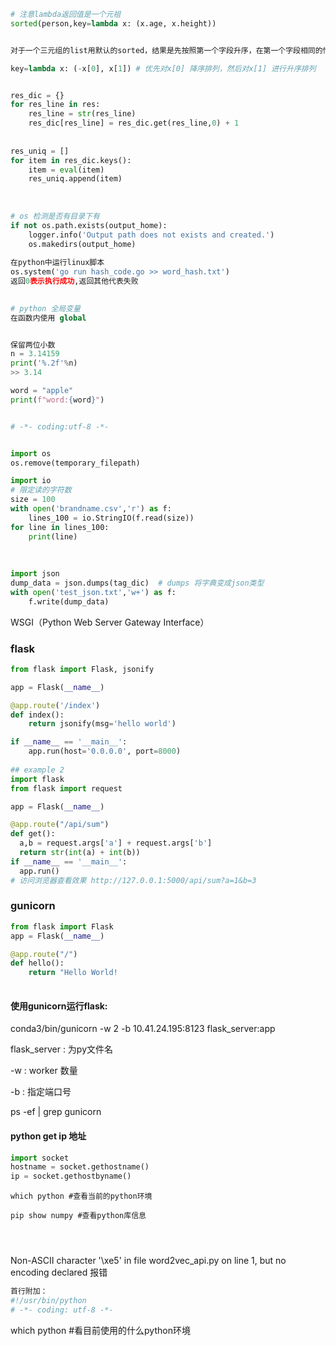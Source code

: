 ```python	
# 注意lambda返回值是一个元祖
sorted(person,key=lambda x: (x.age, x.height)) 


对于一个三元组的list用默认的sorted，结果是先按照第一个字段升序，在第一个字段相同的情况下按照第二个字段升序，在前两个字段都相同的情况下按照第三个字段升序。

key=lambda x: (-x[0], x[1]) # 优先对x[0] 降序排列，然后对x[1] 进行升序排列


res_dic = {}
for res_line in res:
    res_line = str(res_line)
    res_dic[res_line] = res_dic.get(res_line,0) + 1 
    
    
res_uniq = []
for item in res_dic.keys():
    item = eval(item)
    res_uniq.append(item)
    
    
    
# os 检测是否有目录下有    
if not os.path.exists(output_home):
    logger.info('Output path does not exists and created.')
    os.makedirs(output_home)
    
在python中运行linux脚本
os.system('go run hash_code.go >> word_hash.txt')
返回0表示执行成功,返回其他代表失败

        
# python 全局变量
在函数内使用 global


保留两位小数
n = 3.14159
print('%.2f'%n)
>> 3.14

word = "apple"
print(f"word:{word}")


# -*- coding:utf-8 -*-


import os
os.remove(temporary_filepath)

import io
# 限定读的字符数
size = 100
with open('brandname.csv','r') as f:
    lines_100 = io.StringIO(f.read(size))
for line in lines_100:
    print(line)
    
    
    
import json
dump_data = json.dumps(tag_dic)  # dumps 将字典变成json类型
with open('test_json.txt','w+') as f:
    f.write(dump_data)
```



WSGI（Python Web Server Gateway Interface）





### flask

```python
from flask import Flask, jsonify

app = Flask(__name__)

@app.route('/index')
def index():
    return jsonify(msg='hello world')

if __name__ == '__main__':
    app.run(host='0.0.0.0', port=8000)
    
## example 2
import flask
from flask import request 

app = Flask(__name__)

@app.route("/api/sum")
def get():
  a,b = request.args['a'] + request.args['b']
  return str(int(a) + int(b))
if __name__ == '__main__':
  app.run()
# 访问浏览器查看效果 http://127.0.0.1:5000/api/sum?a=1&b=3  
```

### gunicorn

```python
from flask import Flask
app = Flask(__name__)

@app.route("/")
def hello():
    return "Hello World!
   
```

#### 使用gunicorn运行flask: 

conda3/bin/gunicorn -w 2 -b 10.41.24.195:8123 flask_server:app 

flask_server : 为py文件名

-w : worker 数量

-b : 指定端口号

ps -ef | grep gunicorn







#### python get ip 地址

```python
import socket 
hostname = socket.gethostname()
ip = socket.gethostbyname()
```





```
which python #查看当前的python环境

pip show numpy #查看python库信息




```



Non-ASCII character '\xe5' in file word2vec_api.py on line 1, but no encoding declared 报错

```python
首行附加：
#!/usr/bin/python
# -*- coding: utf-8 -*-


```

which python #看目前使用的什么python环境





